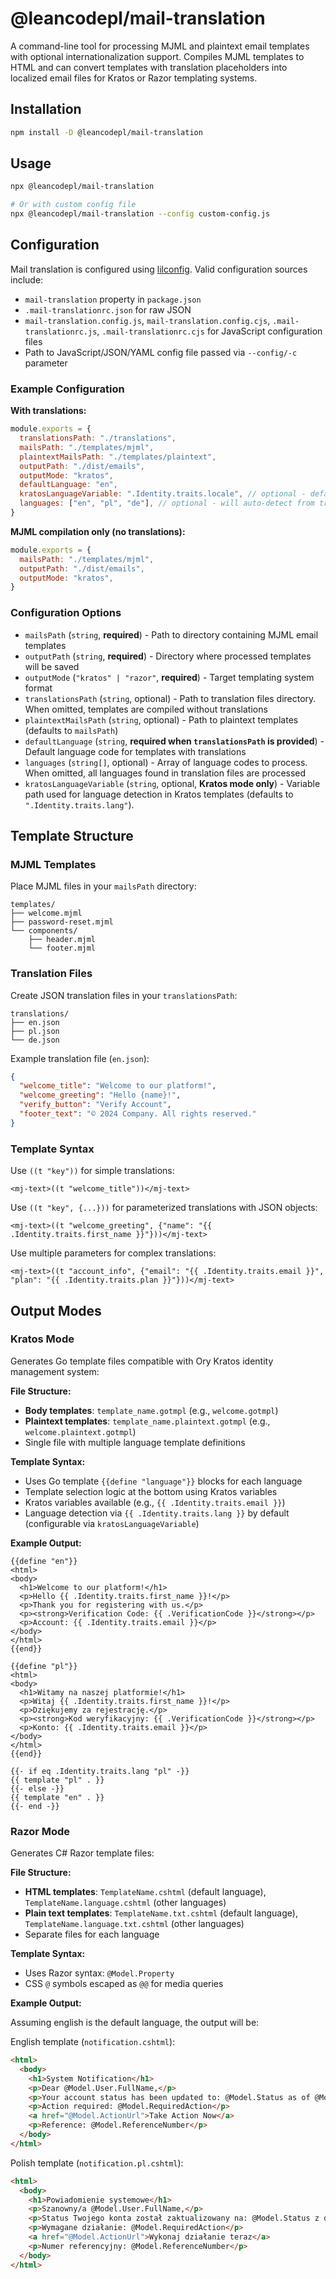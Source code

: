 # @leancodepl/mail-translation

A command-line tool for processing MJML and plaintext email templates with optional internationalization support.
Compiles MJML templates to HTML and can convert templates with translation placeholders into localized email files for
Kratos or Razor templating systems.

## Installation

```sh
npm install -D @leancodepl/mail-translation
```

## Usage

```sh
npx @leancodepl/mail-translation

# Or with custom config file
npx @leancodepl/mail-translation --config custom-config.js
```

## Configuration

Mail translation is configured using [lilconfig](https://github.com/antonk52/lilconfig). Valid configuration sources
include:

- `mail-translation` property in `package.json`
- `.mail-translationrc.json` for raw JSON
- `mail-translation.config.js`, `mail-translation.config.cjs`, `.mail-translationrc.js`, `.mail-translationrc.cjs` for
  JavaScript configuration files
- Path to JavaScript/JSON/YAML config file passed via `--config/-c` parameter

### Example Configuration

**With translations:**

```js
module.exports = {
  translationsPath: "./translations",
  mailsPath: "./templates/mjml",
  plaintextMailsPath: "./templates/plaintext",
  outputPath: "./dist/emails",
  outputMode: "kratos",
  defaultLanguage: "en",
  kratosLanguageVariable: ".Identity.traits.locale", // optional - defaults to .Identity.traits.lang
  languages: ["en", "pl", "de"], // optional - will auto-detect from translation files
}
```

**MJML compilation only (no translations):**

```js
module.exports = {
  mailsPath: "./templates/mjml",
  outputPath: "./dist/emails",
  outputMode: "kratos",
}
```

### Configuration Options

- `mailsPath` (`string`, **required**) - Path to directory containing MJML email templates
- `outputPath` (`string`, **required**) - Directory where processed templates will be saved
- `outputMode` (`"kratos" | "razor"`, **required**) - Target templating system format
- `translationsPath` (`string`, optional) - Path to translation files directory. When omitted, templates are compiled
  without translations
- `plaintextMailsPath` (`string`, optional) - Path to plaintext templates (defaults to `mailsPath`)
- `defaultLanguage` (`string`, **required when `translationsPath` is provided**) - Default language code for templates
  with translations
- `languages` (`string[]`, optional) - Array of language codes to process. When omitted, all languages found in
  translation files are processed
- `kratosLanguageVariable` (`string`, optional, **Kratos mode only**) - Variable path used for language detection in
  Kratos templates (defaults to `".Identity.traits.lang"`).

## Template Structure

### MJML Templates

Place MJML files in your `mailsPath` directory:

```
templates/
├── welcome.mjml
├── password-reset.mjml
└── components/
    ├── header.mjml
    └── footer.mjml
```

### Translation Files

Create JSON translation files in your `translationsPath`:

```
translations/
├── en.json
├── pl.json
└── de.json
```

Example translation file (`en.json`):

```json
{
  "welcome_title": "Welcome to our platform!",
  "welcome_greeting": "Hello {name}!",
  "verify_button": "Verify Account",
  "footer_text": "© 2024 Company. All rights reserved."
}
```

### Template Syntax

Use `((t "key"))` for simple translations:

```mjml
<mj-text>((t "welcome_title"))</mj-text>
```

Use `((t "key", {...}))` for parameterized translations with JSON objects:

```mjml
<mj-text>((t "welcome_greeting", {"name": "{{ .Identity.traits.first_name }}"}))</mj-text>
```

Use multiple parameters for complex translations:

```mjml
<mj-text>((t "account_info", {"email": "{{ .Identity.traits.email }}", "plan": "{{ .Identity.traits.plan }}"}))</mj-text>
```

## Output Modes

### Kratos Mode

Generates Go template files compatible with Ory Kratos identity management system:

**File Structure:**

- **Body templates**: `template_name.gotmpl` (e.g., `welcome.gotmpl`)
- **Plaintext templates**: `template_name.plaintext.gotmpl` (e.g., `welcome.plaintext.gotmpl`)
- Single file with multiple language template definitions

**Template Syntax:**

- Uses Go template `{{define "language"}}` blocks for each language
- Template selection logic at the bottom using Kratos variables
- Kratos variables available (e.g., `{{ .Identity.traits.email }}`)
- Language detection via `{{ .Identity.traits.lang }}` by default (configurable via `kratosLanguageVariable`)

**Example Output:**

```gotmpl
{{define "en"}}
<html>
<body>
  <h1>Welcome to our platform!</h1>
  <p>Hello {{ .Identity.traits.first_name }}!</p>
  <p>Thank you for registering with us.</p>
  <p><strong>Verification Code: {{ .VerificationCode }}</strong></p>
  <p>Account: {{ .Identity.traits.email }}</p>
</body>
</html>
{{end}}

{{define "pl"}}
<html>
<body>
  <h1>Witamy na naszej platformie!</h1>
  <p>Witaj {{ .Identity.traits.first_name }}!</p>
  <p>Dziękujemy za rejestrację.</p>
  <p><strong>Kod weryfikacyjny: {{ .VerificationCode }}</strong></p>
  <p>Konto: {{ .Identity.traits.email }}</p>
</body>
</html>
{{end}}

{{- if eq .Identity.traits.lang "pl" -}}
{{ template "pl" . }}
{{- else -}}
{{ template "en" . }}
{{- end -}}
```

### Razor Mode

Generates C# Razor template files:

**File Structure:**

- **HTML templates**: `TemplateName.cshtml` (default language), `TemplateName.language.cshtml` (other languages)
- **Plain text templates**: `TemplateName.txt.cshtml` (default language), `TemplateName.language.txt.cshtml` (other
  languages)
- Separate files for each language

**Template Syntax:**

- Uses Razor syntax: `@Model.Property`
- CSS `@` symbols escaped as `@@` for media queries

**Example Output:**

Assuming english is the default language, the output will be:

English template (`notification.cshtml`):

```html
<html>
  <body>
    <h1>System Notification</h1>
    <p>Dear @Model.User.FullName,</p>
    <p>Your account status has been updated to: @Model.Status as of @Model.UpdateDate.</p>
    <p>Action required: @Model.RequiredAction</p>
    <a href="@Model.ActionUrl">Take Action Now</a>
    <p>Reference: @Model.ReferenceNumber</p>
  </body>
</html>
```

Polish template (`notification.pl.cshtml`):

```html
<html>
  <body>
    <h1>Powiadomienie systemowe</h1>
    <p>Szanowny/a @Model.User.FullName,</p>
    <p>Status Twojego konta został zaktualizowany na: @Model.Status z dniem @Model.UpdateDate.</p>
    <p>Wymagane działanie: @Model.RequiredAction</p>
    <a href="@Model.ActionUrl">Wykonaj działanie teraz</a>
    <p>Numer referencyjny: @Model.ReferenceNumber</p>
  </body>
</html>
```
